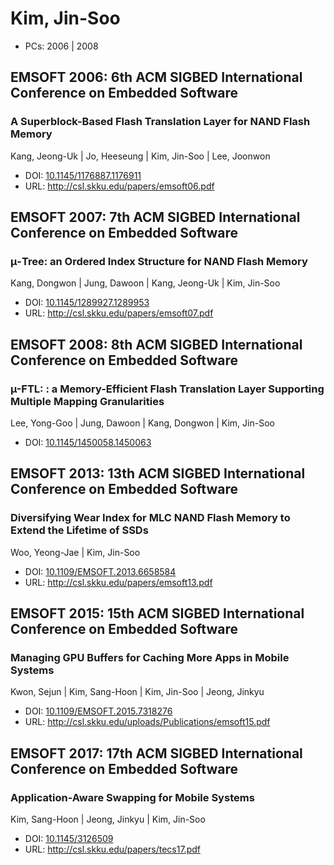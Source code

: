 # Kim, Jin-Soo

* PCs: 2006 | 2008

## EMSOFT 2006: 6th ACM SIGBED International Conference on Embedded Software

### A Superblock-Based Flash Translation Layer for NAND Flash Memory
Kang, Jeong-Uk | Jo, Heeseung | Kim, Jin-Soo | Lee, Joonwon
* DOI: [10.1145/1176887.1176911](https://doi.org/10.1145/1176887.1176911)
* URL: <http://csl.skku.edu/papers/emsoft06.pdf>

## EMSOFT 2007: 7th ACM SIGBED International Conference on Embedded Software

### μ-Tree: an Ordered Index Structure for NAND Flash Memory
Kang, Dongwon | Jung, Dawoon | Kang, Jeong-Uk | Kim, Jin-Soo
* DOI: [10.1145/1289927.1289953](https://doi.org/10.1145/1289927.1289953)
* URL: <http://csl.skku.edu/papers/emsoft07.pdf>

## EMSOFT 2008: 8th ACM SIGBED International Conference on Embedded Software

### µ-FTL: : a Memory-Efficient Flash Translation Layer Supporting Multiple Mapping Granularities
Lee, Yong-Goo | Jung, Dawoon | Kang, Dongwon | Kim, Jin-Soo
* DOI: [10.1145/1450058.1450063](https://doi.org/10.1145/1450058.1450063)

## EMSOFT 2013: 13th ACM SIGBED International Conference on Embedded Software

### Diversifying Wear Index for MLC NAND Flash Memory to Extend the Lifetime of SSDs
Woo, Yeong-Jae | Kim, Jin-Soo
* DOI: [10.1109/EMSOFT.2013.6658584](https://doi.org/10.1109/EMSOFT.2013.6658584)
* URL: <http://csl.skku.edu/papers/emsoft13.pdf>

## EMSOFT 2015: 15th ACM SIGBED International Conference on Embedded Software

### Managing GPU Buffers for Caching More Apps in Mobile Systems
Kwon, Sejun | Kim, Sang-Hoon | Kim, Jin-Soo | Jeong, Jinkyu
* DOI: [10.1109/EMSOFT.2015.7318276](https://doi.org/10.1109/EMSOFT.2015.7318276)
* URL: <http://csl.skku.edu/uploads/Publications/emsoft15.pdf>

## EMSOFT 2017: 17th ACM SIGBED International Conference on Embedded Software

### Application-Aware Swapping for Mobile Systems
Kim, Sang-Hoon | Jeong, Jinkyu | Kim, Jin-Soo
* DOI: [10.1145/3126509](https://doi.org/10.1145/3126509)
* URL: <http://csl.skku.edu/papers/tecs17.pdf>

